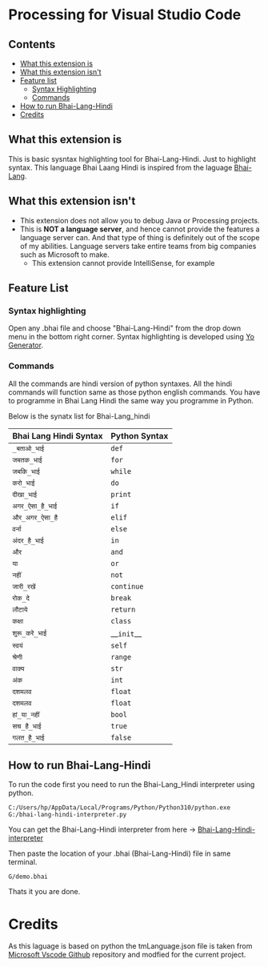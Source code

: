 
# Processing for Visual Studio Code


## Contents

-   [What this extension is](#what-this-extension-is)
-   [What this extension isn't](#what-this-extension-isnt)
-   [Feature list](#feature-list)
    -   [Syntax Highlighting](#syntax-highlighting)
    -   [Commands](#commands)
-   [How to run Bhai-Lang-Hindi](#running-Bhai-lang-Hindi)
- [Credits](#credits)


## What this extension is

This is basic sysntax highlighting tool for Bhai-Lang-Hindi. Just to highlight syntax. This language Bhai Laang Hindi is inspired from the laguage [Bhai-Lang](https://bhailang.js.org/).


## What this extension isn't

-   This extension does not allow you to debug Java or Processing projects.
-   This is **NOT a language server**, and hence cannot provide the features a language server can. And that type of thing is definitely out of the scope of my abilities. Language servers take entire teams from big companies such as Microsoft to make.
    -   This extension cannot provide IntelliSense, for example

## Feature List

### Syntax highlighting

Open any .bhai file and choose "Bhai-Lang-Hindi" from the drop down menu in the bottom right corner. Syntax highlighting is developed using  [Yo Generator](https://yeoman.io/).


### Commands

All the commands are hindi version of python syntaxes. All the hindi commands will function  same as those python english commands.
You have to programme in Bhai Lang Hindi the same way you programme in Python.

Below is the synatx list for Bhai-Lang_hindi


|Bhai Lang Hindi Syntax | Python Syntax |
|-----------------------|---------------|
|`_बताओ_भाई`   |`def`    |
|`जबतक_भाई`    |`for`  |
|`जबकि_भाई`    |`while`    |
|`करो_भाई`    |`do`    |
|`दीखा_भाई`    |`print    `|
|`अगर_ऐसा_है_भाई`    |`if`    |
|`और_अगर_ऐसा_है`    |`elif    `|
|`वर्ना`    |`else`  |
|`अंदर_है_भाई`    |`in`  |
|`और`    |`and` |
|`या`    |`or `|
|`नहीं`    |`not` |
|`जारी_रखें`    |`continue` |
|`रोक_दे`    |`break` |
|`लौटाये`    |`return` |
|`कक्षा`    |`class` |
|`शुरू_करे_भाई`    |\__`init`__|
|`स्वयं`    |`self` |
|`श्रेणी`    |`range` |
|`वाक्य`    |`str` |
|`अंक`    |`int` |
|`दशमलव`    |`float `|
|`दशमलव`    |`float` |
|`हां_या_नहीं`    |`bool` |
|`सच_है_भाई`    |`true` |
|`गलत_है_भाई`    |`false` |


## How to run Bhai-Lang-Hindi

To run the code first you need to run the Bhai-Lang_Hindi interpreter using python.

`C:/Users/hp/AppData/Local/Programs/Python/Python310/python.exe G:/bhai-lang-hindi-interpreter.py`

You can get the Bhai-Lang-Hindi interpreter from here -> [Bhai-Lang-Hindi-interpreter](https://github.com/abdulrahilsheikh/Bhai-Lang-Hindi_Interpreter)

Then paste the location of your .bhai (Bhai-Lang-Hindi) file in same terminal.

`G/demo.bhai`

Thats it you are done.


# Credits

As this laguage is based on python the tmLanguage.json file is taken from [Microsoft Vscode Github](https://github.com/microsoft/vscode/blob/main/extensions/python/syntaxes/MagicPython.tmLanguage.json) repository and modfied for the current project.
